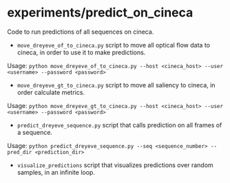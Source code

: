 # experiments/predict_on_cineca
Code to run predictions of all sequences on cineca.

* `move_dreyeve_of_to_cineca.py` script to move all optical flow data
to cineca, in order to use it to make predictions.

Usage: `python move_dreyeve_of_to_cineca.py --host <cineca_host> --user <username> --password <password>`

* `move_dreyeve_gt_to_cineca.py` script to move all saliency
to cineca, in order calculate metrics.

Usage: `python move_dreyeve_gt_to_cineca.py --host <cineca_host> --user <username> --password <password>`


* `predict_dreyeve_sequence.py` script that calls prediction on all frames of a sequence.

Usage: `python predict_dreyeve_sequence.py --seq <sequence_number> --pred_dir <prediction_dir>`

* `visualize_predictions` script that visualizes predictions over random samples,
in an infinite loop.